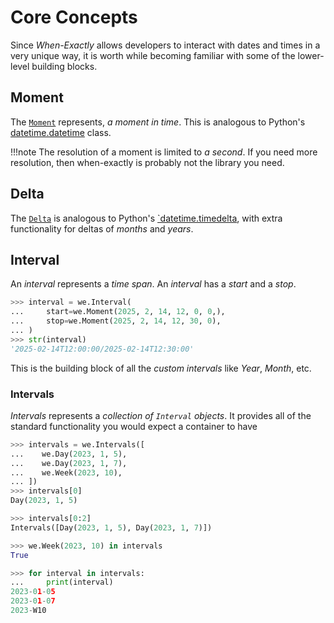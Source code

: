 # Core Concepts

Since _When-Exactly_ allows developers to interact with dates and times in a very unique way,
it is worth while becoming familiar with some of the lower-level building blocks.

## Moment

The [`Moment`](moment.md) represents, _a moment in time_. This is analogous to Python's
[datetime.datetime](https://docs.python.org/3/library/datetime.html#datetime.datetime) class.


!!!note
    The resolution of a moment is limited to _a second_.
    If you need more resolution, then when-exactly is probably not the library you need.

## Delta

The [`Delta`](delta.md) is analogous to Python's
[`datetime.timedelta](https://docs.python.org/3/library/datetime.html#datetime.timedelta),
with extra functionality for deltas of _months_ and _years_.

## Interval

An _interval_ represents a _time span_.
An _interval_ has a _start_ and a _stop_.

```python
>>> interval = we.Interval(
...     start=we.Moment(2025, 2, 14, 12, 0, 0,),
...     stop=we.Moment(2025, 2, 14, 12, 30, 0),
... )
>>> str(interval)
'2025-02-14T12:00:00/2025-02-14T12:30:00'

```

This is the building block of all the _custom intervals_ like _Year_, _Month_, etc.

### Intervals

_Intervals_ represents a _collection of `Interval` objects_.
It provides all of the standard functionality you would expect a container to have

```python
>>> intervals = we.Intervals([
...    we.Day(2023, 1, 5),
...    we.Day(2023, 1, 7),
...    we.Week(2023, 10),
... ])
>>> intervals[0]
Day(2023, 1, 5)

>>> intervals[0:2]
Intervals([Day(2023, 1, 5), Day(2023, 1, 7)])

>>> we.Week(2023, 10) in intervals
True

>>> for interval in intervals:
...     print(interval)
2023-01-05
2023-01-07
2023-W10

```
